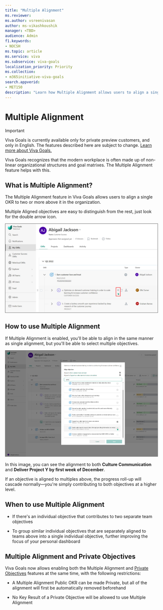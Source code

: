 ```yaml
---
title: "Multiple Alignment"
ms.reviewer: 
ms.author: vsreenivasan
author: ms-vikashkoushik
manager: <TBD>
audience: Admin
f1.keywords:
- NOCSH
ms.topic: article
ms.service: viva
ms.subservice: viva-goals
localization_priority: Priority
ms.collection:  
- m365initiative-viva-goals
search.appverid:
- MET150
description: "Learn how Multiple Alignment allows users to align a single OKR to 2 or more above it in the organization."
---
```


# Multiple Alignment

> [!IMPORTANT]
> Viva Goals is currently available only for private preview customers, and only in English. The features described here are subject to change. [Learn more about Viva Goals.](https://go.microsoft.com/fwlink/?linkid=2189933)

Viva Goals recognizes that the modern workplace is often made up of non-linear organizational structures and goal matrixes. The Multiple Alignment feature helps with this. 

## What is Multiple Alignment? 

The Multiple Alignment feature in Viva Goals allows users to align a single OKR to two or more above it in the organization.

Multiple Aligned objectives are easy to distinguish from the rest, just look for the double arrow icon.

![multiple alignment icon.](../media/goals/4/412/a.jpg)

## How to use Multiple Alignment

If Multiple Alignment is enabled, you'll be able to align in the same manner as single alignment, but you'll be able to select multiple objectives.

![screenshot showing select alignment.](../media/goals/4/412/b.jpg)

In this image, you can see the alignment to both **Culture Communication** and **Deliver Project Y by first week of December**.

If an objective is aligned to multiples above, the progress roll-up will cascade normally—you're simply contributing to both objectives at a higher level. 

## When to use Multiple Alignment

- If there's an individual objective that contributes to two separate team objectives

- To group similar individual objectives that are separately aligned to teams above into a single individual objective, further improving the focus of your personal dashboard

## Multiple Alignment and Private Objectives

Viva Goals now allows enabling both the Multiple Alignment and [Private Objectives](https://help.ally.io/en/articles/3152440-private-objectiveshttps://help.ally.io/en/articles/3152440-private-objectives) features at the same time, with the following restrictions:

- A Multiple Alignment Public OKR can be made Private, but all of the alignment will first be automatically removed beforehand

- No Key Result of a Private Objective will be allowed to use Multiple Alignment

